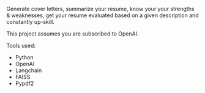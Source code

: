 Generate cover letters, summarize your resume, know your your strengths & weaknesses, get your resume evaluated based on a given description and constantly up-skill. 

This project assumes you are subscribed to OpenAI. 

Tools used: 
- Python
- OpenAI
- Langchain
- FAISS
- Pypdf2
